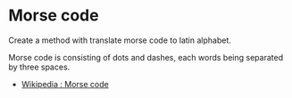 # Morse code

Create a method with translate morse code to latin alphabet.

Morse code is consisting of dots and dashes, each words being separated by three spaces.

* [Wikipedia : Morse code](https://en.wikipedia.org/wiki/Morse_code)